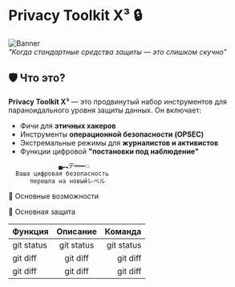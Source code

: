 # Privacy Toolkit X³ 🔒

![Banner](https://i.imgur.com/edge/bVQmKXJ.png)  
*"Когда стандартные средства защиты — это слишком скучно"*

## 🛡️ Что это?
**Privacy Toolkit X³** — это продвинутый набор инструментов для параноидального уровня защиты данных. Он включает:

- Фичи для **этичных хакеров**
- Инструменты **операционной безопасности (OPSEC)**
- Экстремальные режимы для **журналистов и активистов**
- Функции цифровой **"постановки под наблюдение"**

```bash
              ▄︻デ══━💥
  Ваша цифровая безопасность  
      перешла на новыйレベル
```

🌟 Основные возможности

🔐 Основная защита

| **Функция**  | **Описание**   | **Команда**   |
| :---         |     :---:      |          ---: |
| git status   | git status     | git status    |
| git diff     | git diff       | git diff      |
| git diff     | git diff       | git diff      |
